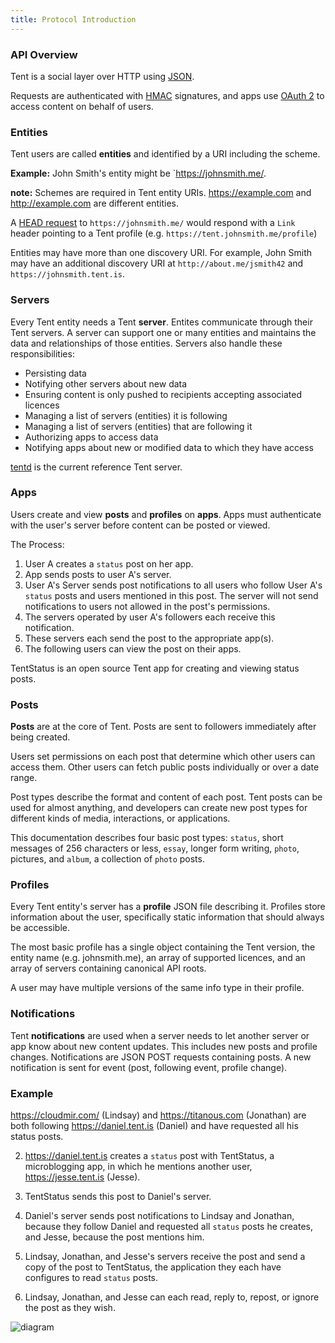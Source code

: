 ```yaml
---
title: Protocol Introduction
---
```

### API Overview

Tent is a social layer over HTTP using [JSON](http://en.wikipedia.org/wiki/JSON).

Requests are authenticated with [HMAC](http://en.wikipedia.org/wiki/Hash-based_message_authentication_code)
signatures, and apps use [OAuth 2](http://en.wikipedia.org/wiki/OAuth) to access
content on behalf of users.


### Entities

Tent users are called **entities** and identified by a URI including the scheme. 

**Example:** John Smith's entity might be `https://johnsmith.me/. 

**note:** Schemes are required in Tent entity URIs. https://example.com and http://example.com are different entities.

A [HEAD request](http://en.wikipedia.org/wiki/HEAD_%28HTTP%29#Request_methods) to
`https://johnsmith.me/` would respond with a `Link` header pointing to
a Tent profile (e.g. `https://tent.johnsmith.me/profile`)

Entities may have more than one discovery URI. For example, John Smith may have an additional discovery URI at `http://about.me/jsmith42` and `https://johnsmith.tent.is`.

### Servers

Every Tent entity needs a Tent **server**. Entites communicate through their Tent servers. A server can support one or many entities and maintains the data and relationships of those entities. Servers also handle these responsibilities:
 
- Persisting data
- Notifying other servers about new data
- Ensuring content is only pushed to recipients accepting associated licences
- Managing a list of servers (entities) it is following
- Managing a list of servers (entities) that are following it
- Authorizing apps to access data
- Notifying apps about new or modified data to which they have access

[tentd](https://github.com/tent/tentd) is the current reference Tent server.

### Apps

Users create and view **posts** and **profiles** on **apps**. Apps must authenticate with the user's server before content can be posted or viewed.

The Process:

1. User A creates a `status` post on her app.
2. App sends posts to user A's server.
3. User A's Server sends post notifications to all users who follow User A's `status` posts and users mentioned in this post. The server will not send notifications to users not allowed in the post's permissions.
4. The servers operated by user A's followers each receive this notification.
5. These servers each send the post to the appropriate app(s).
6. The following users can view the post on their apps.

TentStatus is an open source Tent app for creating and viewing status posts.

### Posts

**Posts** are at the core of Tent. Posts are sent to followers immediately after being created. 

Users set permissions on each post that determine which other users can access them. Other users can fetch public posts individually or over a date range. 

Post types describe the format and content of each post. Tent posts can be used for almost anything, and developers can create new post types for different kinds of media, interactions, or applications. 

This documentation describes four basic post types: `status`, short messages of 256 characters or less, `essay`, longer form writing, `photo`, pictures, and `album`, a collection of `photo` posts. 

### Profiles

Every Tent entity's server has a **profile** JSON file describing it. Profiles store information about the user, specifically static information that should always be accessible.

The most basic profile has a single object containing the Tent version, the entity name (e.g.
johnsmith.me), an array of supported licences, and an array of servers
containing canonical API roots.

A user may have multiple versions of the same info type in their profile.

### Notifications

Tent **notifications** are used when a server needs to let another server or app
know about new content updates. This includes new posts and profile changes. Notifications are JSON POST requests containing posts. A new notification is sent for event (post, following event, profile change).

### Example

https://cloudmir.com/ (Lindsay) and https://titanous.com (Jonathan) are both following https://daniel.tent.is (Daniel) and have requested all his status posts. 

2. https://daniel.tent.is creates a `status` post with TentStatus, a microblogging app, in which he mentions another user, https://jesse.tent.is (Jesse). 

3. TentStatus sends this post to Daniel's server.

4. Daniel's server sends post notifications to Lindsay and Jonathan, because they follow Daniel and requested all `status` posts he creates, and Jesse, because the post mentions him.

5. Lindsay, Jonathan, and Jesse's servers receive the post and send a copy of the post to TentStatus, the application they each have configures to read `status` posts.

6. Lindsay, Jonathan, and Jesse can each read, reply to, repost, or ignore the post as they wish.

![diagram](<%= image_url('diagram.png') %>)
